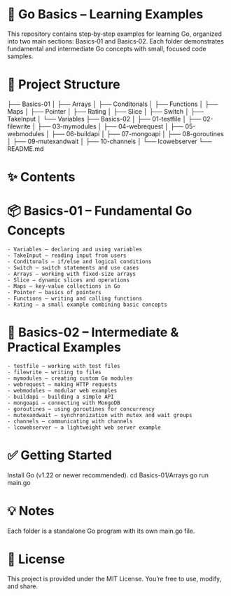 # 📘 Go Basics – Learning Examples
This repository contains step‑by‑step examples for learning Go, organized into two main sections: Basics‑01 and Basics‑02.
Each folder demonstrates fundamental and intermediate Go concepts with small, focused code samples.

# 📂 Project Structure

├── Basics-01
│   ├── Arrays
│   ├── Conditonals
│   ├── Functions
│   ├── Maps
│   ├── Pointer
│   ├── Rating
│   ├── Slice
│   ├── Switch
│   ├── TakeInput
│   └── Variables
├── Basics-02
│   ├── 01-testfile
│   ├── 02-filewrite
│   ├── 03-mymodules
│   ├── 04-webrequest
│   ├── 05-webmodules
│   ├── 06-buildapi
│   ├── 07-mongoapi
│   ├── 08-goroutines
│   ├── 09-mutexandwait
│   ├── 10-channels
│   └── lcowebserver
└── README.md

# ✨ Contents
# 📦 Basics-01 – Fundamental Go Concepts
    - Variables – declaring and using variables
    - TakeInput – reading input from users
    - Conditonals – if/else and logical conditions
    - Switch – switch statements and use cases
    - Arrays – working with fixed‑size arrays
    - Slice – dynamic slices and operations
    - Maps – key‑value collections in Go
    - Pointer – basics of pointers
    - Functions – writing and calling functions
    - Rating – a small example combining basic concepts

# 🚀 Basics-02 – Intermediate & Practical Examples
    - testfile – working with test files
    - filewrite – writing to files
    - mymodules – creating custom Go modules
    - webrequest – making HTTP requests
    - webmodules – modular web examples
    - buildapi – building a simple API
    - mongoapi – connecting with MongoDB
    - goroutines – using goroutines for concurrency
    - mutexandwait – synchronization with mutex and wait groups
    - channels – communicating with channels
    - lcowebserver – a lightweight web server example

# ✅ Getting Started
Install Go (v1.22 or newer recommended).
cd Basics-01/Arrays
go run main.go

# 💡 Notes
Each folder is a standalone Go program with its own main.go file.

# 📜 License
This project is provided under the MIT License.
You’re free to use, modify, and share.
